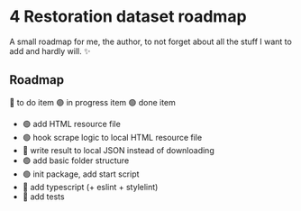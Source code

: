 
# 4 Restoration dataset roadmap

A small roadmap for me, the author, to not forget about all the stuff I want to add and hardly will. ✨

## Roadmap

🔵 to do item
🟣 in progress item
🟢 done item


- 🟢 add HTML resource file
- 🟢 hook scrape logic to local HTML resource file
- 🔵 write result to local JSON instead of downloading
- 🟢 add basic folder structure
- 🟢 init package, add start script
- 🔵 add typescript (+ eslint + stylelint)
- 🔵 add tests


